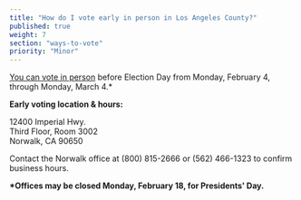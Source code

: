 ```yaml
---
title: "How do I vote early in person in Los Angeles County?"
published: true
weight: 7
section: "ways-to-vote"
priority: "Minor"
---
```


[You can vote in person](https://www.lavote.net/home/voting-elections/voting-options/early-voting) before Election Day from Monday, February 4, through Monday, March 4.\*  

**Early voting location & hours:**  

  12400 Imperial Hwy.  
  Third Floor, Room 3002  
  Norwalk, CA 90650  

Contact the Norwalk office at (800) 815-2666 or (562) 466-1323 to confirm business hours.   

**\*Offices may be closed Monday, February 18, for Presidents' Day.**  